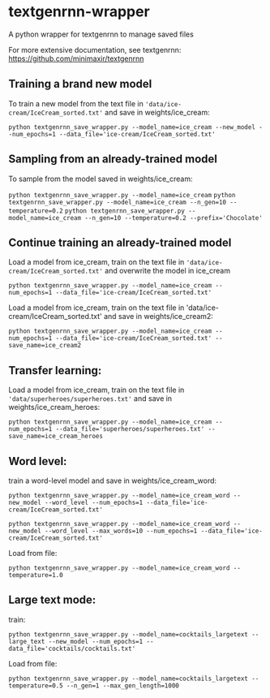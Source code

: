 # textgenrnn-wrapper
A python wrapper for textgenrnn to manage saved files

For more extensive documentation, see textgenrnn: https://github.com/minimaxir/textgenrnn

## Training a brand new model

To train a new model from the text file in `'data/ice-cream/IceCream_sorted.txt'` and save in weights/ice_cream:

`python textgenrnn_save_wrapper.py --model_name=ice_cream --new_model --num_epochs=1 --data_file='ice-cream/IceCream_sorted.txt'`

## Sampling from an already-trained model

To sample from the model saved in weights/ice_cream:

`python textgenrnn_save_wrapper.py --model_name=ice_cream`
`python textgenrnn_save_wrapper.py --model_name=ice_cream --n_gen=10 --temperature=0.2`
`python textgenrnn_save_wrapper.py --model_name=ice_cream --n_gen=10 --temperature=0.2 --prefix='Chocolate'`

## Continue training an already-trained model

Load a model from ice_cream, train on the text file in `'data/ice-cream/IceCream_sorted.txt'` and overwrite the model in ice_cream

`python textgenrnn_save_wrapper.py --model_name=ice_cream --num_epochs=1 --data_file='ice-cream/IceCream_sorted.txt'`

Load a model from ice_cream, train on the text file in 'data/ice-cream/IceCream_sorted.txt' and save in weights/ice_cream2:

`python textgenrnn_save_wrapper.py --model_name=ice_cream --num_epochs=1 --data_file='ice-cream/IceCream_sorted.txt' --save_name=ice_cream2`


## Transfer learning: 

Load a model from ice_cream, train on the text file in `'data/superheroes/superheroes.txt'` and save in weights/ice_cream_heroes:

`python textgenrnn_save_wrapper.py --model_name=ice_cream --num_epochs=1 --data_file='superheroes/superheroes.txt' --save_name=ice_cream_heroes`

## Word level:

train a word-level model and save in weights/ice_cream_word:

`python textgenrnn_save_wrapper.py --model_name=ice_cream_word --new_model --word_level --num_epochs=1 --data_file='ice-cream/IceCream_sorted.txt'`

`python textgenrnn_save_wrapper.py --model_name=ice_cream_word --new_model --word_level --max_words=10 --num_epochs=1 --data_file='ice-cream/IceCream_sorted.txt'`

Load from file:

`python textgenrnn_save_wrapper.py --model_name=ice_cream_word --temperature=1.0`

## Large text mode: 

train:

`python textgenrnn_save_wrapper.py --model_name=cocktails_largetext --large_text --new_model --num_epochs=1 --data_file='cocktails/cocktails.txt'`

Load from file:

`python textgenrnn_save_wrapper.py --model_name=cocktails_largetext --temperature=0.5 --n_gen=1 --max_gen_length=1000`
